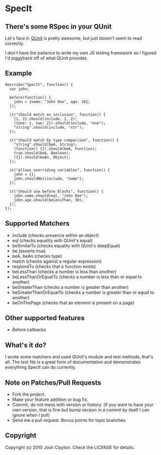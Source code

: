 # SpecIt

## There's some RSpec in your QUnit

Let's face it: [QUnit](http://github.com/jquery/qunit) is pretty awesome, but just doesn't seem to read correctly.

I don't have the patience to write my own JS testing framework so I figured I'd piggyback off of what QUnit provides.

## Example

    describe("SpecIt", function() {
      var john;

      before(function() {
        john = {name: "John Doe", age: 26};
      });

      it("should match on inclusion", function() {
        [1, 2].should(include, 1, 2);
        ({one: 1, two: 2}).should(include, "one");
        "string".should(include, "str");
      });

      it("should match by type comparison", function() {
        "string".should(beA, String);
        (function() {}).should(beA, Function);
        true.should(beA, Boolean);
        ({}).should(beAn, Object);
      });

      it("allows overriding variables", function() {
        john = {};
        john.shouldNot(include, "name");
      });

      it("should use before blocks", function() {
        john.name.should(eql, "John Doe");
        john.age.should(beLessThan, 30);
      });
    });

## Supported Matchers

* include (checks presence within an object)
* eql (checks equality with QUnit's equal)
* beSimilarTo (checks equality with QUnit's deepEqual)
* be (asserts true)
* beA, beAn (checks type)
* match (checks against a regular expression)
* respondTo (checks that a function exists)
* beLessThan (checks a number is less than another)
* beLessThanOrEqualTo (checks a number is less than or equal to another)
* beGreaterThan (checks a number is greater than another)
* beGreaterThanOrEqualTo (checks a number is greater than or equal to another)
* beOnThePage (checks that an element is present on a page)

## Other supported features

* Before callbacks

## What's it do?

I wrote some matchers and used QUnit's module and test methods, that's all.  The test file is a great form of documentation and demonstrates everything SpecIt can do currently.

## Note on Patches/Pull Requests

* Fork the project.
* Make your feature addition or bug fix.
* Commit, do not mess with version or history.
  (if you want to have your own version, that is fine but bump version in a commit by itself I can ignore when I pull)
* Send me a pull request. Bonus points for topic branches.

## Copyright

Copyright (c) 2010 Josh Clayton.  Check the LICENSE for details.
